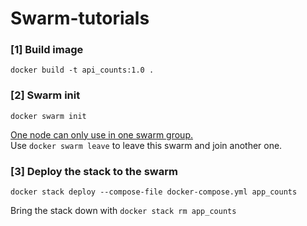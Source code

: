 # Swarm-tutorials

### [1] Build image

```
docker build -t api_counts:1.0 .
```

### [2] Swarm init

```
docker swarm init
```

<u>One node can only use in one swarm group.</u>  
Use `docker swarm leave` to leave this swarm and join another one.

### [3] Deploy the stack to the swarm

```
docker stack deploy --compose-file docker-compose.yml app_counts
```

Bring the stack down with `docker stack rm app_counts`